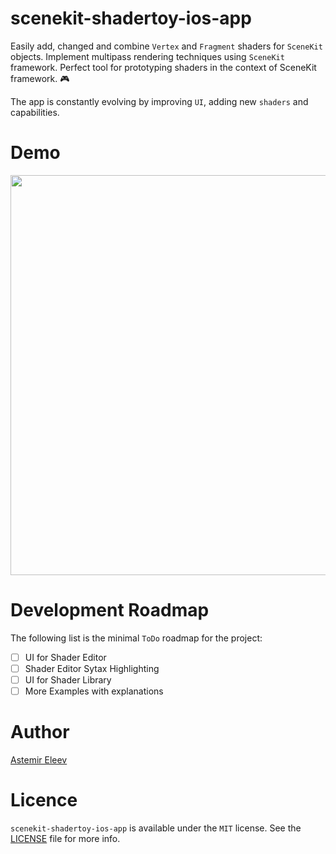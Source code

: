 # scenekit-shadertoy-ios-app
Easily add, changed and combine `Vertex` and `Fragment` shaders for `SceneKit` objects. Implement multipass rendering techniques using `SceneKit` framework. Perfect tool for prototyping  shaders in the context of SceneKit framework. 🎮

The app is constantly evolving by improving `UI`, adding new `shaders` and capabilities.

# Demo

<img src="https://user-images.githubusercontent.com/5098753/38455102-8fe937d2-3a7b-11e8-94cf-501d3f726b26.gif" width="640">


# Development Roadmap

The following list is the minimal `ToDo` roadmap for the project:

- [ ] UI for Shader Editor
- [ ] Shader Editor Sytax Highlighting 
- [ ] UI for Shader Library 
- [ ] More Examples with explanations 

# Author 
[Astemir Eleev](https://github.com/jVirus)

# Licence 
`scenekit-shadertoy-ios-app` is available under the `MIT` license. See the [LICENSE](https://github.com/jVirus/SceneShadertoy/blob/master/LICENSE) file for more info.
